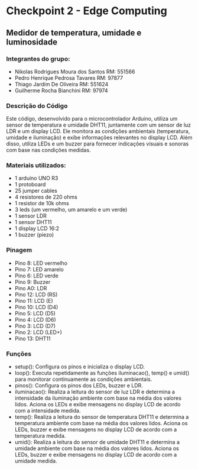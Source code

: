 # Checkpoint 2 - Edge Computing
## Medidor de temperatura, umidade e luminosidade
### Integrantes do grupo:
* Nikolas Rodrigues Moura dos Santos RM: 551566
* Pedro Henrique Pedrosa Tavares RM: 97877
* Thiago Jardim De Oliveira RM: 551624
* Guilherme Rocha Bianchini RM: 97974
### Descrição do Código
Este código, desenvolvido para o microcontrolador Arduino, utiliza um sensor de temperatura e umidade DHT11, juntamente com um sensor de luz LDR e um display LCD. Ele monitora as condições ambientais (temperatura, umidade e iluminação) e exibe informações relevantes no display LCD. Além disso, utiliza LEDs e um buzzer para fornecer indicações visuais e sonoras com base nas condições medidas.
### Materiais utilizados:
* 1 arduíno UNO R3
* 1 protoboard
* 25 jumper cables
* 4 resistores de 220 ohms
* 1 resistor de 10k ohms
* 3 leds (um vermelho, um amarelo e um verde)
* 1 sensor LDR
* 1 sensor DHT11
* 1 display LCD 16:2
* 1 buzzer (piezo)
### Pinagem
* Pino 8: LED vermelho
* Pino 7: LED amarelo
* Pino 6: LED verde
* Pino 9: Buzzer
* Pino A0: LDR
* Pino 12: LCD (RS)
* Pino 11: LCD (E)
* Pino 10: LCD (D4)
* Pino 5: LCD (D5)
* Pino 4: LCD (D6)
* Pino 3: LCD (D7)
* Pino 2: LCD (LED+)
* Pino 13: DHT11
### Funções
* setup(): Configura os pinos e inicializa o display LCD.
* loop(): Executa repetidamente as funções iluminacao(), temp() e umid() para monitorar continuamente as condições ambientais.
* pinos(): Configura os pinos dos LEDs, buzzer e LDR.
* iluminacao(): Realiza a leitura do sensor de luz LDR e determina a intensidade da iluminação ambiente com base na média dos valores lidos. Aciona os LEDs e exibe mensagens no display LCD de acordo com a intensidade medida.
* temp(): Realiza a leitura do sensor de temperatura DHT11 e determina a temperatura ambiente com base na média dos valores lidos. Aciona os LEDs, buzzer e exibe mensagens no display LCD de acordo com a temperatura medida.
* umid(): Realiza a leitura do sensor de umidade DHT11 e determina a umidade ambiente com base na média dos valores lidos. Aciona os LEDs, buzzer e exibe mensagens no display LCD de acordo com a umidade medida.
